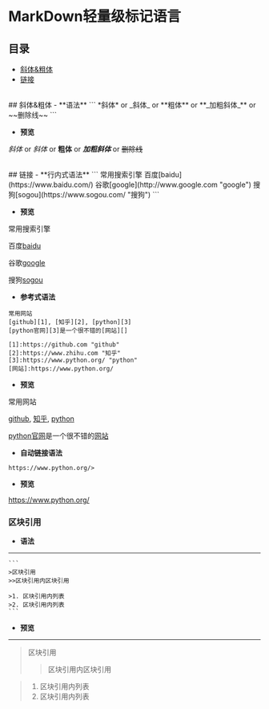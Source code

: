 MarkDown轻量级标记语言
===


## 目录

- [斜体&粗体](#斜体&粗体)
- [链接](#链接)


</br>
## 斜体&粗体
- **语法**
```
*斜体* or _斜体_ or **粗体** or **_加粗斜体_** or ~~删除线~~
```

- **预览**

*斜体* or _斜体_ or **粗体** or **_加粗斜体_** or ~~删除线~~


</br>
## 链接
- **行内式语法**
```
常用搜索引擎
百度[baidu](https://www.baidu.com/)
谷歌[google](http://www.google.com "google")
搜狗[sogou](https://www.sogou.com/ "搜狗")
```

- **预览**

常用搜索引擎

百度[baidu](https://www.baidu.com/)

谷歌[google](http://www.google.com "google")

搜狗[sogou](https://www.sogou.com/ "搜狗")


- **参考式语法**
```
常用网站
[github][1], [知乎][2], [python][3]
[python官网][3]是一个很不错的[网站][]

[1]:https://github.com "github"
[2]:https://www.zhihu.com "知乎"
[3]:https://www.python.org/ "python"
[网站]:https://www.python.org/
```

- **预览**

常用网站

[github][1], [知乎][2], [python][3]

[python官网][3]是一个很不错的[网站][]

[1]:https://github.com "github"
[2]:https://www.zhihu.com "知乎"
[3]:https://www.python.org/ "python"
[网站]:https://www.python.org/


- **自动链接语法**
```
https://www.python.org/>
```

- **预览**

<https://www.python.org/>


### 区块引用

- **语法**
---
    ```
    >区块引用
    >>区块引用内区块引用

    >1. 区块引用内列表
    >2. 区块引用内列表
    ```

- **预览**
---
>区块引用
>>区块引用内区块引用

>1. 区块引用内列表
>2. 区块引用内列表
